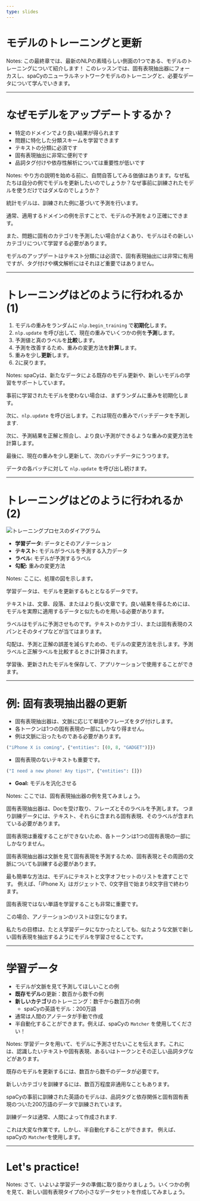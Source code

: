```yaml
---
type: slides
---
```


# モデルのトレーニングと更新

Notes: 
この最終章では、最新のNLPの素晴らしい側面の1つである、モデルのトレーニングについて紹介します！
このレッスンでは、固有表現抽出器にフォーカスし、spaCyのニューラルネットワークモデルのトレーニングと、必要なデータについて学んでいきます。

---

# なぜモデルをアップデートするか？

- 特定のドメインでより良い結果が得られます
- 問題に特化した分類スキームを学習できます
- テキストの分類に必須です
- 固有表現抽出に非常に便利です
- 品詞タグ付けや依存性解析については重要性が低いです

Notes: やり方の説明を始める前に、自問自答してみる価値はあります。なぜ私たちは自分の例でモデルを更新したいのでしょうか？なぜ事前に訓練されたモデルを使うだけではダメなのでしょうか？

統計モデルは、訓練された例に基づいて予測を行います。

通常、適用するドメインの例を示すことで、モデルの予測をより正確にできます。

また、問題に固有のカテゴリを予測したい場合がよくあり、モデルはその新しいカテゴリについて学習する必要があります。

モデルのアップデートはテキスト分類には必須で、固有表現抽出には非常に有用ですが、タグ付けや構文解析にはそれほど重要ではありません。

---

# トレーニングはどのように行われるか(1)

1. モデルの重みをランダムに `nlp.begin_training` で**初期化**します。
2. `nlp.update` を呼び出して、現在の重みでいくつかの例を**予測**します。
3. 予測値と真のラベルを**比較**します。
4. 予測を改善するため、重みの変更方法を**計算**します。
5. 重みを少し**更新**します。
6. 2に戻ります。

Notes: spaCyは、新たなデータによる既存のモデル更新や、新しいモデルの学習をサポートしています。

事前に学習されたモデルを使わない場合は、まずランダムに重みを初期化します。

次に、`nlp.update` を呼び出します。これは現在の重みでバッチデータを予測します.

次に、予測結果を正解と照合し、より良い予測ができるような重みの変更方法を計算します。

最後に、現在の重みを少し更新して、次のバッチデータにうつります。

データの各バッチに対して `nlp.update` を呼び出し続けます。

---

# トレーニングはどのように行われるか(2)

<img src="/training.png" alt="トレーニングプロセスのダイアグラム" />

- **学習データ:** データとそのアノテーション
- **テキスト:** モデルがラベルを予測する入力データ
- **ラベル:** モデルが予測するラベル
- **勾配:** 重みの変更方法

Notes: ここに、処理の図を示します。

学習データは、モデルを更新するもととなるデータです。

テキストは、文章、段落、またはより長い文章です。良い結果を得るためには、モデルを実際に適用するデータと似たものを用いる必要があります。

ラベルはモデルに予測させものです。テキストのカテゴリ、または固有表現のスパンとそのタイプなどが当てはまります。

勾配は、予測と正解の誤差を減らすための、モデルの変更方法を示します。予測ラベルと正解ラベルを比較するときに計算されます。

学習後、更新されたモデルを保存して、アプリケーションで使用することができます。

---

# 例: 固有表現抽出器の更新

- 固有表現抽出器は、文脈に応じて単語やフレーズをタグ付けします。
- 各トークンは1つの固有表現の一部にしかなり得ません。
- 例は文脈に沿ったものである必要があります。

```python
("iPhone X is coming", {"entities": [(0, 8, "GADGET")]})
```

- 固有表現のないテキストも重要です。

```python
("I need a new phone! Any tips?", {"entities": []})
```

- **Goal:** モデルを汎化させる

Notes: ここでは、固有表現抽出器の例を見てみましょう。

固有表現抽出器は、Docを受け取り、フレーズとそのラベルを予測します。
つまり訓練データには、テキスト、それらに含まれる固有表現、そのラベルが含まれている必要があります。

固有表現は重複することができないため、各トークンは1つの固有表現の一部にしかなりません。

固有表現抽出器は文脈を見て固有表現を予測するため、固有表現とその周囲の文脈についても訓練する必要があります。

最も簡単な方法は、モデルにテキストと文字オフセットのリストを渡すことです。
例えば、「iPhone X」はガジェットで、0文字目で始まり8文字目で終わります。

固有表現ではない単語を学習することも非常に重要です。

この場合、アノテーションのリストは空になります。

私たちの目標は、たとえ学習データになかったとしても、似たような文脈で新しい固有表現を抽出するようにモデルを学習させることです。

---

# 学習データ

- モデルが文脈を見て予測してほしいことの例
- **既存モデル**の更新：数百から数千の例
- **新しいカテゴリ**のトレーニング：数千から数百万の例
  - spaCyの英語モデル：200万語
- 通常は人間のアノテータが手動で作成
- 半自動化することができます。例えば、spaCyの `Matcher` を使用してください！

Notes: 学習データを用いて、モデルに予測させたいことを伝えます。これには、認識したいテキストや固有表現、あるいはトークンとその正しい品詞タグなどがあります。

既存のモデルを更新するには、数百から数千のデータが必要です。

新しいカテゴリを訓練するには、数百万程度非通用なこともあります。

spaCyの事前に訓練された英語のモデルは、品詞タグと依存関係と固有固有表現のついた200万語のデータで訓練されています。

訓練データは通常、人間によって作成されます.

これは大変な作業です。しかし、半自動化することができます。
例えば、spaCyの `Matcher`を使用します。

---

# Let's practice!

Notes: さて、いよいよ学習データの準備に取り掛かりましょう。いくつかの例を見て、新しい固有表現タイプの小さなデータセットを作成してみましょう。
